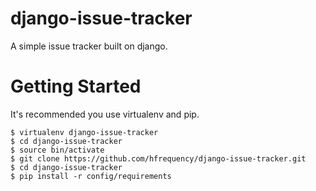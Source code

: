 django-issue-tracker
====================

A simple issue tracker built on django.

Getting Started
====================
It's recommended you use virtualenv and pip. 

    $ virtualenv django-issue-tracker
    $ cd django-issue-tracker
    $ source bin/activate
    $ git clone https://github.com/hfrequency/django-issue-tracker.git
    $ cd django-issue-tracker
    $ pip install -r config/requirements 

